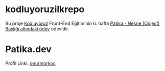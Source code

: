 # kodluyoruzilkrepo

Bu proje [Kodluyoruz](https://www.kodluyoruz.org) Front-End Eğitiminin 6. hafta [Patika - Nesne (Object) Başlığı altındaki ödev](https://app.patika.dev/courses/frontend-bootcamp-hazirlik-programi-6hafta/odev3) ödevidir.

# Patika.dev

Profil Linki: [onurmorkoc](https://app.patika.dev/onurmorkoc)


